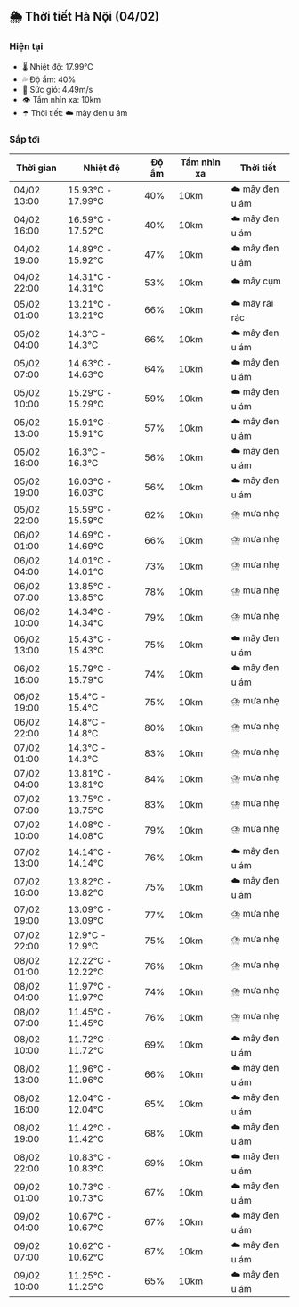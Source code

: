 ## 🌦️ Thời tiết Hà Nội (04/02)

### Hiện tại

- 🌡️ Nhiệt độ: 17.99℃
- 💦 Độ ẩm: 40%
- 💨 Sức gió: 4.49m/s
- 👁️ Tầm nhìn xa: 10km
- ☂️ Thời tiết: ☁️ mây đen u ám

### Sắp tới

| Thời gian | Nhiệt độ | Độ ẩm | Tầm nhìn xa | Thời tiết |
| --- | --- | --- | --- | --- |
| 04/02 13:00 | 15.93℃ - 17.99℃ | 40% | 10km | ☁️ mây đen u ám |
| 04/02 16:00 | 16.59℃ - 17.52℃ | 40% | 10km | ☁️ mây đen u ám |
| 04/02 19:00 | 14.89℃ - 15.92℃ | 47% | 10km | ☁️ mây đen u ám |
| 04/02 22:00 | 14.31℃ - 14.31℃ | 53% | 10km | ☁️ mây cụm |
| 05/02 01:00 | 13.21℃ - 13.21℃ | 66% | 10km | ☁️ mây rải rác |
| 05/02 04:00 | 14.3℃ - 14.3℃ | 66% | 10km | ☁️ mây đen u ám |
| 05/02 07:00 | 14.63℃ - 14.63℃ | 64% | 10km | ☁️ mây đen u ám |
| 05/02 10:00 | 15.29℃ - 15.29℃ | 59% | 10km | ☁️ mây đen u ám |
| 05/02 13:00 | 15.91℃ - 15.91℃ | 57% | 10km | ☁️ mây đen u ám |
| 05/02 16:00 | 16.3℃ - 16.3℃ | 56% | 10km | ☁️ mây đen u ám |
| 05/02 19:00 | 16.03℃ - 16.03℃ | 56% | 10km | ☁️ mây đen u ám |
| 05/02 22:00 | 15.59℃ - 15.59℃ | 62% | 10km | ⛈️ mưa nhẹ |
| 06/02 01:00 | 14.69℃ - 14.69℃ | 66% | 10km | ⛈️ mưa nhẹ |
| 06/02 04:00 | 14.01℃ - 14.01℃ | 73% | 10km | ⛈️ mưa nhẹ |
| 06/02 07:00 | 13.85℃ - 13.85℃ | 78% | 10km | ⛈️ mưa nhẹ |
| 06/02 10:00 | 14.34℃ - 14.34℃ | 79% | 10km | ⛈️ mưa nhẹ |
| 06/02 13:00 | 15.43℃ - 15.43℃ | 75% | 10km | ☁️ mây đen u ám |
| 06/02 16:00 | 15.79℃ - 15.79℃ | 74% | 10km | ☁️ mây đen u ám |
| 06/02 19:00 | 15.4℃ - 15.4℃ | 75% | 10km | ⛈️ mưa nhẹ |
| 06/02 22:00 | 14.8℃ - 14.8℃ | 80% | 10km | ⛈️ mưa nhẹ |
| 07/02 01:00 | 14.3℃ - 14.3℃ | 83% | 10km | ⛈️ mưa nhẹ |
| 07/02 04:00 | 13.81℃ - 13.81℃ | 84% | 10km | ⛈️ mưa nhẹ |
| 07/02 07:00 | 13.75℃ - 13.75℃ | 83% | 10km | ⛈️ mưa nhẹ |
| 07/02 10:00 | 14.08℃ - 14.08℃ | 79% | 10km | ⛈️ mưa nhẹ |
| 07/02 13:00 | 14.14℃ - 14.14℃ | 76% | 10km | ☁️ mây đen u ám |
| 07/02 16:00 | 13.82℃ - 13.82℃ | 75% | 10km | ☁️ mây đen u ám |
| 07/02 19:00 | 13.09℃ - 13.09℃ | 77% | 10km | ⛈️ mưa nhẹ |
| 07/02 22:00 | 12.9℃ - 12.9℃ | 75% | 10km | ⛈️ mưa nhẹ |
| 08/02 01:00 | 12.22℃ - 12.22℃ | 76% | 10km | ⛈️ mưa nhẹ |
| 08/02 04:00 | 11.97℃ - 11.97℃ | 74% | 10km | ⛈️ mưa nhẹ |
| 08/02 07:00 | 11.45℃ - 11.45℃ | 76% | 10km | ⛈️ mưa nhẹ |
| 08/02 10:00 | 11.72℃ - 11.72℃ | 69% | 10km | ☁️ mây đen u ám |
| 08/02 13:00 | 11.96℃ - 11.96℃ | 66% | 10km | ☁️ mây đen u ám |
| 08/02 16:00 | 12.04℃ - 12.04℃ | 65% | 10km | ☁️ mây đen u ám |
| 08/02 19:00 | 11.42℃ - 11.42℃ | 68% | 10km | ☁️ mây đen u ám |
| 08/02 22:00 | 10.83℃ - 10.83℃ | 69% | 10km | ☁️ mây đen u ám |
| 09/02 01:00 | 10.73℃ - 10.73℃ | 67% | 10km | ☁️ mây đen u ám |
| 09/02 04:00 | 10.67℃ - 10.67℃ | 67% | 10km | ☁️ mây đen u ám |
| 09/02 07:00 | 10.62℃ - 10.62℃ | 67% | 10km | ☁️ mây đen u ám |
| 09/02 10:00 | 11.25℃ - 11.25℃ | 65% | 10km | ☁️ mây đen u ám |
